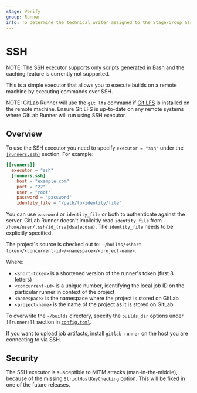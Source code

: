 ```yaml
---
stage: Verify
group: Runner
info: To determine the technical writer assigned to the Stage/Group associated with this page, see https://about.gitlab.com/handbook/engineering/ux/technical-writing/#assignments
---
```


# SSH

NOTE:
The SSH executor supports only scripts generated in Bash and the caching feature
is currently not supported.

This is a simple executor that allows you to execute builds on a remote machine
by executing commands over SSH.

NOTE:
GitLab Runner will use the `git lfs` command if [Git LFS](https://git-lfs.github.com) is installed on the remote machine.
Ensure Git LFS is up-to-date on any remote systems where GitLab Runner will run using SSH executor.

## Overview

To use the SSH executor you need to specify `executor = "ssh"` under the
[`[runners.ssh]`](../configuration/advanced-configuration.md#the-runnersssh-section) section. For example:

```toml
[[runners]]
  executor = "ssh"
  [runners.ssh]
    host = "example.com"
    port = "22"
    user = "root"
    password = "password"
    identity_file = "/path/to/identity/file"
```

You can use `password` or `identity_file` or both to authenticate against the
server. GitLab Runner doesn't implicitly read `identity_file` from
`/home/user/.ssh/id_(rsa|dsa|ecdsa)`. The `identity_file` needs to be
explicitly specified.

The project's source is checked out to:
`~/builds/<short-token>/<concurrent-id>/<namespace>/<project-name>`.

Where:

- `<short-token>` is a shortened version of the runner's token (first 8 letters)
- `<concurrent-id>` is a unique number, identifying the local job ID on the
  particular runner in context of the project
- `<namespace>` is the namespace where the project is stored on GitLab
- `<project-name>` is the name of the project as it is stored on GitLab

To overwrite the `~/builds` directory, specify the `builds_dir` options under
`[[runners]]` section in [`config.toml`](../configuration/advanced-configuration.md).

If you want to upload job artifacts, install `gitlab-runner` on the host you are
connecting to via SSH.

## Security

The SSH executor is susceptible to MITM attacks (man-in-the-middle), because of
the missing `StrictHostKeyChecking` option. This will be fixed in one of the
future releases.

